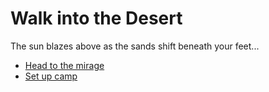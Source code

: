 # Walk into the Desert

The sun blazes above as the sands shift beneath your feet...

- [Head to the mirage](oasis.md)
- [Set up camp](camp.md)